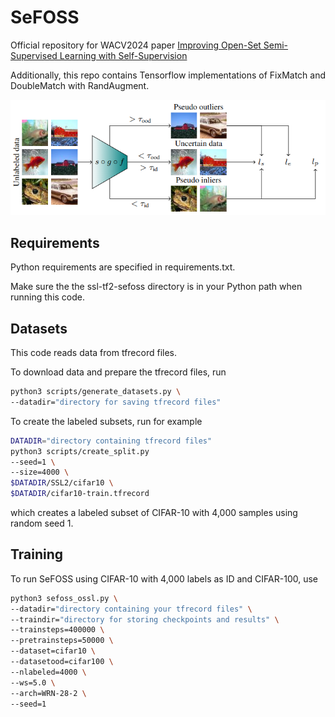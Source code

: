 # SeFOSS

Official repository for WACV2024 paper [Improving Open-Set Semi-Supervised Learning with Self-Supervision](https://arxiv.org/abs/2301.10127)

Additionally, this repo contains Tensorflow implementations of FixMatch and DoubleMatch with RandAugment.

![SeFOSS graph](/media/SeFOSS-graph.png)

## Requirements

Python requirements are specified in requirements.txt.

Make sure the the ssl-tf2-sefoss directory is in your Python path when running this code.

## Datasets

This code reads data from tfrecord files.

To download data and prepare the tfrecord files, run
```bash
python3 scripts/generate_datasets.py \
--datadir="directory for saving tfrecord files"
```

To create the labeled subsets, run for example
```bash
DATADIR="directory containing tfrecord files"
python3 scripts/create_split.py
--seed=1 \
--size=4000 \
$DATADIR/SSL2/cifar10 \
$DATADIR/cifar10-train.tfrecord
```
which creates a labeled subset of CIFAR-10 with 4,000 samples using random seed 1.

## Training

To run SeFOSS using CIFAR-10 with 4,000 labels as ID and CIFAR-100, use
```bash
python3 sefoss_ossl.py \
--datadir="directory containing your tfrecord files" \
--traindir="directory for storing checkpoints and results" \
--trainsteps=400000 \
--pretrainsteps=50000 \
--dataset=cifar10 \
--datasetood=cifar100 \
--nlabeled=4000 \
--ws=5.0 \
--arch=WRN-28-2 \
--seed=1
```



